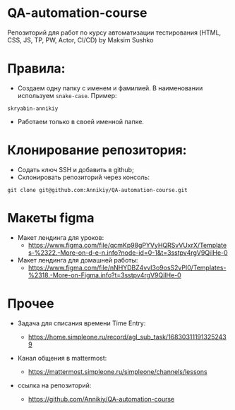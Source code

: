 # QA-automation-course
Репозиторий для работ по курсу автоматизации тестирования (HTML, CSS, JS, TP, PW, Actor, CI/CD) by Maksim Sushko

# Правила:
- Создаем одну папку с именем и фамилией. В наименовании используем `snake-case`. Пример: 
```
skryabin-annikiy
```
- Работаем только в своей именной папке.

# Клонирование репозитория:
- Содать ключ SSH и добавить в github;
- Склонировать репозиторий через консоль:
```
git clone git@github.com:Annikiy/QA-automation-course.git
```

# Макеты figma
- Макет лендинга для уроков:
    - https://www.figma.com/file/qcmKp98gPYVyHQRSvVUxrX/Templates-%2322.-More-on-d-e-n.info?node-id=0-1&t=3sstpv4rgV9QiIHe-0
- Макет лендинга для домашней работы:
    - https://www.figma.com/file/nNHYDBZ4vvI3o9osS2vPl0/Templates-%2318.-More-on-Figma.info?t=3sstpv4rgV9QiIHe-0



# Прочее
 - Задача для списания времени Time Entry:
     - https://home.simpleone.ru/record/agl_sub_task/168303111913252439

 - Канал общения в mattermost:
     - https://mattermost.simpleone.ru/simpleone/channels/lessons

- ссылка на репозиторий:
    - https://github.com/Annikiy/QA-automation-course

